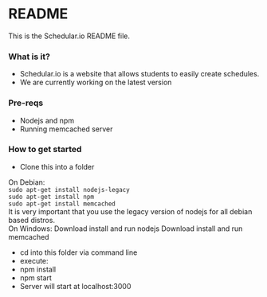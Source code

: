 # README #

This is the Schedular.io README file.

### What is it? ###

* Schedular.io is a website that allows students to easily create schedules.
* We are currently working on the latest version
### Pre-reqs ###
* Nodejs and npm
* Running memcached server

### How to get started ##
* Clone this into a folder

On Debian:<br/>
    `sudo apt-get install nodejs-legacy`
<br/>
    `sudo apt-get install npm`
<br/>
    `sudo apt-get install memcached`
<br/>
It is very important that you use the legacy version of nodejs for all debian based distros.
<br/>
On Windows:
    Download install and run nodejs
    Download install and run memcached


    
* cd into this folder via command line
* execute:
 * npm install
 * npm start
* Server will start at localhost:3000